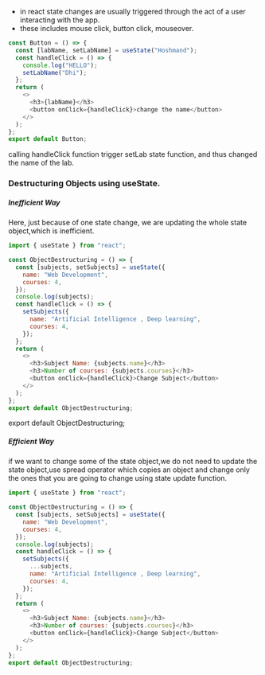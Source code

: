 - in react state changes are usually triggered through the act of a user interacting with the app.
- these includes mouse click, button click, mouseover.

```js
const Button = () => {
  const [labName, setLabName] = useState("Hoshmand");
  const handleClick = () => {
    console.log("HELLO");
    setLabName("Dhi");
  };
  return (
    <>
      <h3>{labName}</h3>
      <button onClick={handleClick}>change the name</button>
    </>
  );
};
export default Button;
```

calling handleClick function trigger setLab state function, and thus changed the name of the lab.

### Destructuring Objects using useState.

##### Inefficient Way

Here, just because of one state change, we are updating the whole state object,which is inefficient.

```js
import { useState } from "react";

const ObjectDestructuring = () => {
  const [subjects, setSubjects] = useState({
    name: "Web Development",
    courses: 4,
  });
  console.log(subjects);
  const handleClick = () => {
    setSubjects({
      name: "Artificial Intelligence , Deep learning",
      courses: 4,
    });
  };
  return (
    <>
      <h3>Subject Name: {subjects.name}</h3>
      <h3>Number of courses: {subjects.courses}</h3>
      <button onClick={handleClick}>Change Subject</button>
    </>
  );
};
export default ObjectDestructuring;
```

export default ObjectDestructuring;

##### Efficient Way

if we want to change some of the state object,we do not need to update the state object,use spread operator which copies an object and change only the ones that you are going to change using state update function.

```js
import { useState } from "react";

const ObjectDestructuring = () => {
  const [subjects, setSubjects] = useState({
    name: "Web Development",
    courses: 4,
  });
  console.log(subjects);
  const handleClick = () => {
    setSubjects({
      ...subjects,
      name: "Artificial Intelligence , Deep learning",
      courses: 4,
    });
  };
  return (
    <>
      <h3>Subject Name: {subjects.name}</h3>
      <h3>Number of courses: {subjects.courses}</h3>
      <button onClick={handleClick}>Change Subject</button>
    </>
  );
};
export default ObjectDestructuring;
```
